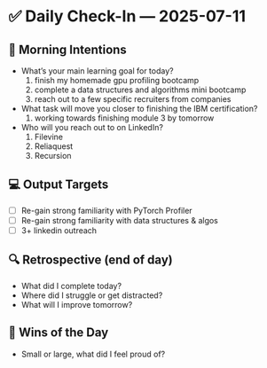 # ✅ Daily Check-In — 2025-07-11

## 📌 Morning Intentions
- What’s your main learning goal for today?
    1) finish my homemade gpu profiling bootcamp
    2) complete a data structures and algorithms mini bootcamp
    3) reach out to a few specific recruiters from companies
- What task will move you closer to finishing the IBM certification?
    1) working towards finishing module 3 by tomorrow
- Who will you reach out to on LinkedIn?
    1) Filevine
    2) Reliaquest
    3) Recursion

## 💻 Output Targets
- [ ] Re-gain strong familiarity with PyTorch Profiler
- [ ] Re-gain strong familiarity with data structures & algos
- [ ] 3+ linkedin outreach

## 🔍 Retrospective (end of day)
- What did I complete today?
- Where did I struggle or get distracted?
- What will I improve tomorrow?

## 🙌 Wins of the Day
- Small or large, what did I feel proud of?

